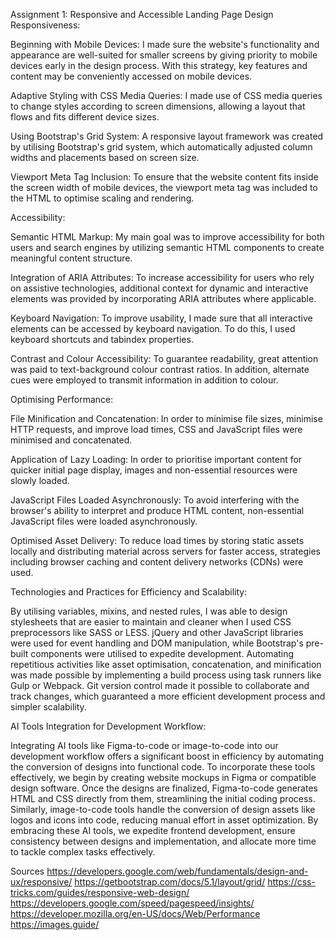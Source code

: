 Assignment 1: Responsive and Accessible Landing Page Design
Responsiveness:

Beginning with Mobile Devices: I made sure the website's functionality and appearance are well-suited for smaller screens by giving priority to mobile devices early in the design process. With this strategy, key features and content may be conveniently accessed on mobile devices.

Adaptive Styling with CSS Media Queries: I made use of CSS media queries to change styles according to screen dimensions, allowing a layout that flows and fits different device sizes.

Using Bootstrap's Grid System: A responsive layout framework was created by utilising Bootstrap's grid system, which automatically adjusted column widths and placements based on screen size.

Viewport Meta Tag Inclusion: To ensure that the website content fits inside the screen width of mobile devices, the viewport meta tag was included to the HTML to optimise scaling and rendering.

Accessibility:

Semantic HTML Markup: My main goal was to improve accessibility for both users and search engines by utilizing semantic HTML components to create meaningful content structure.

Integration of ARIA Attributes: To increase accessibility for users who rely on assistive technologies, additional context for dynamic and interactive elements was provided by incorporating ARIA attributes where applicable.


Keyboard Navigation: To improve usability, I made sure that all interactive elements can be accessed by keyboard navigation. To do this, I used keyboard shortcuts and tabindex properties.

Contrast and Colour Accessibility: To guarantee readability, great attention was paid to text-background colour contrast ratios. In addition, alternate cues were employed to transmit information in addition to colour.

Optimising Performance:

File Minification and Concatenation: In order to minimise file sizes, minimise HTTP requests, and improve load times, CSS and JavaScript files were minimised and concatenated.

Application of Lazy Loading: In order to prioritise important content for quicker initial page display, images and non-essential resources were slowly loaded.

JavaScript Files Loaded Asynchronously: To avoid interfering with the browser's ability to interpret and produce HTML content, non-essential JavaScript files were loaded asynchronously.

Optimised Asset Delivery: To reduce load times by storing static assets locally and distributing material across servers for faster access, strategies including browser caching and content delivery networks (CDNs) were used.

Technologies and Practices for Efficiency and Scalability:

By utilising variables, mixins, and nested rules, I was able to design stylesheets that are easier to maintain and cleaner when I used CSS preprocessors like SASS or LESS.
jQuery and other JavaScript libraries were used for event handling and DOM manipulation, while Bootstrap's pre-built components were utilised to expedite development.
Automating repetitious activities like asset optimisation, concatenation, and minification was made possible by implementing a build process using task runners like Gulp or Webpack.
Git version control made it possible to collaborate and track changes, which guaranteed a more efficient development process and simpler scalability.

AI Tools Integration for Development Workflow:

Integrating AI tools like Figma-to-code or image-to-code into our development workflow offers a significant boost in efficiency by automating the conversion of designs into functional code.
To incorporate these tools effectively, we begin by creating website mockups in Figma or compatible design software.
Once the designs are finalized, Figma-to-code generates HTML and CSS directly from them, streamlining the initial coding process.
Similarly, image-to-code tools handle the conversion of design assets like logos and icons into code, reducing manual effort in asset optimization.
By embracing these AI tools, we expedite frontend development, ensure consistency between designs and implementation, and allocate more time to tackle complex tasks effectively.


Sources
https://developers.google.com/web/fundamentals/design-and-ux/responsive/
  https://getbootstrap.com/docs/5.1/layout/grid/
  https://css-tricks.com/guides/responsive-web-design/ 
 https://developers.google.com/speed/pagespeed/insights/
   https://developer.mozilla.org/en-US/docs/Web/Performance
 https://images.guide/



